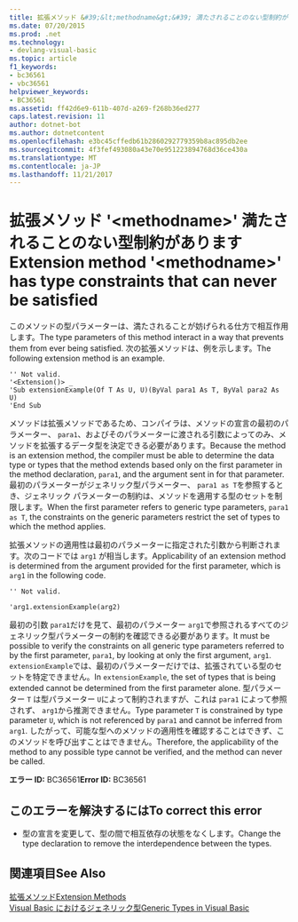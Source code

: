 ```yaml
---
title: 拡張メソッド &#39;&lt;methodname&gt;&#39; 満たされることのない型制約があります
ms.date: 07/20/2015
ms.prod: .net
ms.technology:
- devlang-visual-basic
ms.topic: article
f1_keywords:
- bc36561
- vbc36561
helpviewer_keywords:
- BC36561
ms.assetid: ff42d6e9-611b-407d-a269-f268b36ed277
caps.latest.revision: 11
author: dotnet-bot
ms.author: dotnetcontent
ms.openlocfilehash: e3bc45cffedb61b2860292779359b8ac895db2ee
ms.sourcegitcommit: 4f3fef493080a43e70e951223894768d36ce430a
ms.translationtype: MT
ms.contentlocale: ja-JP
ms.lasthandoff: 11/21/2017
---
```

# <a name="extension-method-39ltmethodnamegt39-has-type-constraints-that-can-never-be-satisfied"></a><span data-ttu-id="6a728-102">拡張メソッド &#39;&lt;methodname&gt;&#39; 満たされることのない型制約があります</span><span class="sxs-lookup"><span data-stu-id="6a728-102">Extension method &#39;&lt;methodname&gt;&#39; has type constraints that can never be satisfied</span></span>
<span data-ttu-id="6a728-103">このメソッドの型パラメーターは、満たされることが妨げられる仕方で相互作用します。</span><span class="sxs-lookup"><span data-stu-id="6a728-103">The type parameters of this method interact in a way that prevents them from ever being satisfied.</span></span> <span data-ttu-id="6a728-104">次の拡張メソッドは、例を示します。</span><span class="sxs-lookup"><span data-stu-id="6a728-104">The following extension method is an example.</span></span>  
  
```  
'' Not valid.  
'<Extension()> _  
'Sub extensionExample(Of T As U, U)(ByVal para1 As T, ByVal para2 As U)  
'End Sub  
```  
  
 <span data-ttu-id="6a728-105">メソッドは拡張メソッドであるため、コンパイラは、メソッドの宣言の最初のパラメーター、 `para1`、およびそのパラメーターに渡される引数によってのみ、メソッドを拡張するデータ型を決定できる必要があります。</span><span class="sxs-lookup"><span data-stu-id="6a728-105">Because the method is an extension method, the compiler must be able to determine the data type or types that the method extends based only on the first parameter in the method declaration, `para1`, and the argument sent in for that parameter.</span></span> <span data-ttu-id="6a728-106">最初のパラメーターがジェネリック型パラメーター、 `para1 as T`を参照するとき、ジェネリック パラメーターの制約は、メソッドを適用する型のセットを制限します。</span><span class="sxs-lookup"><span data-stu-id="6a728-106">When the first parameter refers to generic type parameters, `para1 as T`, the constraints on the generic parameters restrict the set of types to which the method applies.</span></span>  
  
 <span data-ttu-id="6a728-107">拡張メソッドの適用性は最初のパラメーターに指定された引数から判断されます。次のコードでは `arg1` が相当します。</span><span class="sxs-lookup"><span data-stu-id="6a728-107">Applicability of an extension method is determined from the argument provided for the first parameter, which is `arg1` in the following code.</span></span>  
  
 `'' Not valid.`  
  
 `'arg1.extensionExample(arg2)`  
  
 <span data-ttu-id="6a728-108">最初の引数 `para1`だけを見て、最初のパラメーター `arg1`で参照されるすべてのジェネリック型パラメーターの制約を確認できる必要があります。</span><span class="sxs-lookup"><span data-stu-id="6a728-108">It must be possible to verify the constraints on all generic type parameters referred to by the first parameter, `para1`, by looking at only the first argument, `arg1`.</span></span> <span data-ttu-id="6a728-109">`extensionExample`では、最初のパラメーターだけでは、拡張されている型のセットを特定できません。</span><span class="sxs-lookup"><span data-stu-id="6a728-109">In `extensionExample`, the set of types that is being extended cannot be determined from the first parameter alone.</span></span> <span data-ttu-id="6a728-110">型パラメーター `T` は型パラメーター `U`によって制約されますが、これは `para1` によって参照されず、 `arg1`から推測できません。</span><span class="sxs-lookup"><span data-stu-id="6a728-110">Type parameter `T` is constrained by type parameter `U`, which is not referenced by `para1` and cannot be inferred from `arg1`.</span></span> <span data-ttu-id="6a728-111">したがって、可能な型へのメソッドの適用性を確認することはできず、このメソッドを呼び出すことはできません。</span><span class="sxs-lookup"><span data-stu-id="6a728-111">Therefore, the applicability of the method to any possible type cannot be verified, and the method can never be called.</span></span>  
  
 <span data-ttu-id="6a728-112">**エラー ID:** BC36561</span><span class="sxs-lookup"><span data-stu-id="6a728-112">**Error ID:** BC36561</span></span>  
  
## <a name="to-correct-this-error"></a><span data-ttu-id="6a728-113">このエラーを解決するには</span><span class="sxs-lookup"><span data-stu-id="6a728-113">To correct this error</span></span>  
  
-   <span data-ttu-id="6a728-114">型の宣言を変更して、型の間で相互依存の状態をなくします。</span><span class="sxs-lookup"><span data-stu-id="6a728-114">Change the type declaration to remove the interdependence between the types.</span></span>  
  
## <a name="see-also"></a><span data-ttu-id="6a728-115">関連項目</span><span class="sxs-lookup"><span data-stu-id="6a728-115">See Also</span></span>  
 [<span data-ttu-id="6a728-116">拡張メソッド</span><span class="sxs-lookup"><span data-stu-id="6a728-116">Extension Methods</span></span>](../../visual-basic/programming-guide/language-features/procedures/extension-methods.md)  
 [<span data-ttu-id="6a728-117">Visual Basic におけるジェネリック型</span><span class="sxs-lookup"><span data-stu-id="6a728-117">Generic Types in Visual Basic</span></span>](../../visual-basic/programming-guide/language-features/data-types/generic-types.md)
